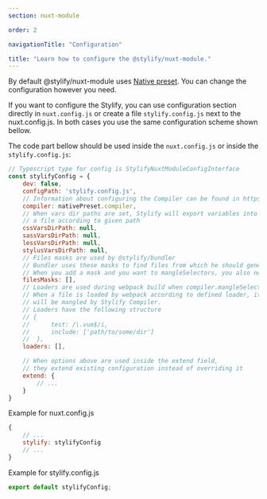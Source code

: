 ```yaml
---
section: nuxt-module

order: 2

navigationTitle: "Configuration"

title: "Learn how to configure the @stylify/nuxt-module."
---
```


By default @stylify/nuxt-module uses [Native preset](). You can change the configuration however you need.

If you want to configure the Stylify, you can use configuration section directly in `nuxt.config.js` or create a file `stylify.config.js` next to the nuxt.config.js. In both cases you use the same configuration scheme shown bellow.

The code part bellow should be used inside the `nuxt.config.js` or inside the `stylify.config.js`:
```js
// Typescript type for config is StylifyNuxtModuleConfigInterface
const stylifyConfig = {
	dev: false,
	configPath: 'stylify.config.js',
	// Information about configuring the Compiler can be found in https://stylify.dev/docs/stylify/compiler
	compiler: nativePreset.compiler,
	// When vars dir paths are set, Stylify will export variables into
	// a file according to given path
	cssVarsDirPath: null,
	sassVarsDirPath: null,
	lessVarsDirPath: null,
	stylusVarsDirPath: null,
	// Files masks are used by @stylify/bundler
	// Bundler uses these masks to find files from which he should generate css
	// When you add a mask and you want to mangleSelectors, you also need to add appropriate loader. See bellow
	filesMasks: [],
	// Loaders are used during webpack build when compiler.mangleSelectors are set to true and when nuxt runs production build
	// When a file is loaded by webpack according to defined loader, it's content
	// will be mangled by Stylify Compiler.
	// Loaders have the following structure
	// {
	//		test: /\.vue$/i,
	//		include: ['path/to/some/dir']
	//	},
	loaders: [],

	// When options above are used inside the extend field,
	// they extend existing configuration instead of overriding it
	extend: {
		// ...
	}
}
```

Example for nuxt.config.js
```js
{
	// ...
	stylify: stylifyConfig
	// ...
}
```

Example for stylify.config.js
```js
export default stylifyConfig;
```
